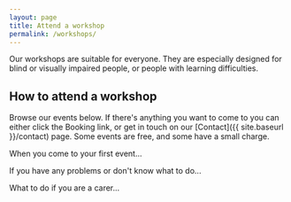 ```yaml
---
layout: page
title: Attend a workshop
permalink: /workshops/
---
```


Our workshops are suitable for everyone. They are especially designed for blind or visually impaired people, or people with learning difficulties.

## How to attend a workshop

Browse our events below. If there's anything you want to come to you can either click the Booking link, or get in touch on our [Contact]({{ site.baseurl }}/contact) page. Some events are free, and some have a small charge.

When you come to your first event...

If you have any problems or don't know what to do...

What to do if you are a carer...
